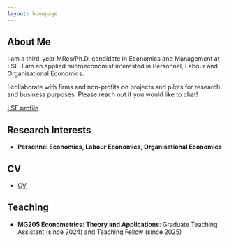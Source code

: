 ```yaml
---
layout: homepage
---
```


## About Me

I am a third-year MRes/Ph.D. candidate in Economics and Management at LSE. I am an applied microeconomist interested in Personnel, Labour and Organisational Economics.

I collaborate with firms and non-profits on projects and pilots for research and business purposes. Please reach out if you would like to chat!

<a href="https://www.lse.ac.uk/people/luca-barbato">LSE profile</a>

## Research Interests

- **Personnel Economics, Labour Economics, Organisational Economics**

## CV
- <a href="https://www.lse.ac.uk/people/luca-barbato](https://barbatoluca.github.io/assets/files/Luca_Barbato_CV.pdf">CV</a>

## Teaching

- **MG205 Econometrics: Theory and Applications**: Graduate Teaching Assistant (since 2024) and Teaching Fellow (since 2025)

